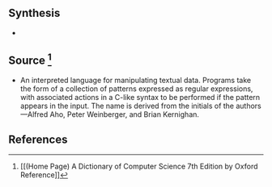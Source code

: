 ## Synthesis
- 
## Source [^1]
- An interpreted language for manipulating textual data. Programs take the form of a collection of patterns expressed as regular expressions, with associated actions in a C-like syntax to be performed if the pattern appears in the input. The name is derived from the initials of the authors—Alfred Aho, Peter Weinberger, and Brian Kernighan.
## References

[^1]: [[(Home Page) A Dictionary of Computer Science 7th Edition by Oxford Reference]]